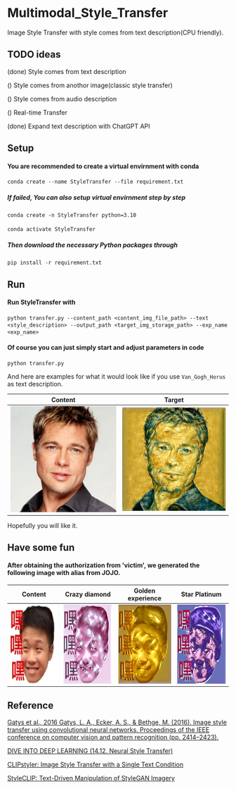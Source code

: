 # Multimodal_Style_Transfer
Image Style Transfer with style comes from text description(CPU friendly).

## TODO ideas

(done)  Style comes from text description

()  Style comes from anothor image(classic style transfer)

()  Style comes from audio description

()  Real-time Transfer

(done)  Expand text description with ChatGPT API

## Setup

#### You are recommended to create a virtual envirnment with conda

```shell script
conda create --name StyleTransfer --file requirement.txt
```

##### If failed, You can also setup virtual envirnment step by step

```shell script
conda create -n StyleTransfer python=3.10

conda activate StyleTransfer
```

##### Then download the necessary Python packages through

```shell script
pip install -r requirement.txt
```

## Run

#### Run StyleTransfer with

```shell script
python transfer.py --content_path <content_img_file_path> --text <style_description> --output_path <target_img_storage_path> --exp_name <exp_name>
```

#### Of course you can just simply start and adjust parameters in code

```
python transfer.py
```

And here are examples for what it would look like if you use `Van_Gogh_Horus` as text description.

Content          |  Target
:-------------------------:|:-------------------------:
![](./data/face2.jpeg)  |  ![](./outputs/test/Van_Gogh_Horus_face2_exp1.jpg)

Hopefully you will like it.



## Have some fun

#### After obtaining the authorization from 'victim', we generated the following image with alias from JOJO.

|   Content     |   Crazy diamond   |   Golden experience   |   Star Platinum   |
:---------------:|:-------------------:|:-----------------------:|:-------------------:
<img src="./data/head.jpg" width = "180" height = "180"/>   |   <img src="./outputs/JOJO_special/Crazy_diamond_head_exp1.jpg" width = "180" height = "180"/>    |   <img src="./outputs/JOJO_special/Golden_experience_head_exp1.jpg" width = "180" height = "180"/>    |   <img src="./outputs/JOJO_special/Star_Platinum_head_exp1.jpg" width = "180" height = "180"/>

## Reference

[Gatys et al., 2016 Gatys, L. A., Ecker, A. S., & Bethge, M. (2016). Image style transfer using convolutional neural networks. Proceedings of the IEEE conference on computer vision and pattern recognition (pp. 2414–2423).](https://www.cv-foundation.org/openaccess/content_cvpr_2016/papers/Gatys_Image_Style_Transfer_CVPR_2016_paper.pdf)

[DIVE INTO DEEP LEARNING (14.12. Neural Style Transfer)](https://d2l.ai/chapter_computer-vision/neural-style.html)

[CLIPstyler: Image Style Transfer with a Single Text Condition](https://arxiv.org/abs/2112.00374)

[StyleCLIP: Text-Driven Manipulation of StyleGAN Imagery](https://arxiv.org/abs/2103.17249)